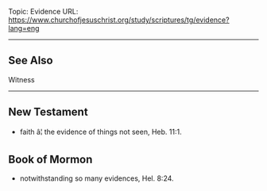 Topic: Evidence
URL: https://www.churchofjesuschrist.org/study/scriptures/tg/evidence?lang=eng

---

## See Also

Witness

---

## New Testament

- faith â¦ the evidence of things not seen, Heb. 11:1.

## Book of Mormon

- notwithstanding so many evidences, Hel. 8:24.

